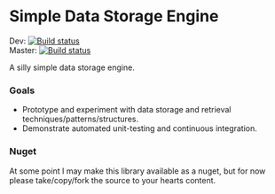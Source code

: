 Simple Data Storage Engine
==========================

Dev: [![Build status](https://ci.appveyor.com/api/projects/status/1b0kap3hclnc29ld/branch/dev?svg=true)](https://ci.appveyor.com/project/dingjimmy/simpledatastorage/branch/dev)  
Master: [![Build status](https://ci.appveyor.com/api/projects/status/1b0kap3hclnc29ld/branch/master?svg=true)](https://ci.appveyor.com/project/dingjimmy/simpledatastorage/branch/master)



A silly simple data storage engine. 

### Goals

- Prototype and experiment with data storage and retrieval techniques/patterns/structures.
- Demonstrate automated unit-testing and continuous integration.

### Nuget

At some point I may make this library available as a nuget, but for now please take/copy/fork the source to your hearts content.



